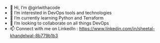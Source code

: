 - 👋 Hi, I’m @girlwithacode
- 👀 I’m interested in DevOps tools and technologies
- 🌱 I’m currently learning Python and Terraform
- 💞️ I’m looking to collaborate on all things DevOps
- 📫 Connect with me on LinkedIn : https://www.linkedin.com/in/sheetal-khandelwal-8b779b1b3

<!---
girlwithacode/girlwithacode is a ✨ special ✨ repository because its `README.md` (this file) appears on your GitHub profile.
You can click the Preview link to take a look at your changes.
--->
